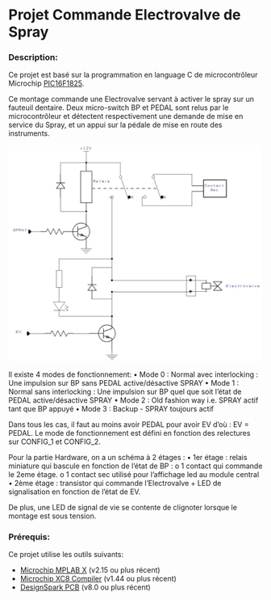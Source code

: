 Projet Commande Electrovalve de Spray
======================================
### Description:

Ce projet est basé sur la programmation en language C de microcontrôleur Microchip [PIC16F1825][1].

Ce montage commande une Electrovalve servant à activer le spray sur un fauteuil dentaire.
Deux micro-switch BP et PEDAL sont relus par le microcontrôleur et détectent respectivement une demande de mise en service du Spray, et un appui sur la pédale de mise en route des instruments.

![Alt text](/Schema_BT.jpg)

Il existe 4 modes de fonctionnement:
•	Mode 0 : Normal avec interlocking : Une impulsion sur BP sans PEDAL  active/désactive SPRAY
•	Mode 1 : Normal sans interlocking : Une impulsion sur BP quel que soit l’état de PEDAL  active/désactive SPRAY
•	Mode 2 : Old fashion way  i.e. SPRAY actif tant que BP appuyé
•	Mode 3 : Backup - SPRAY toujours actif

Dans tous les cas, il faut au moins avoir PEDAL pour avoir EV d’où : EV = PEDAL.
Le mode de fonctionnement est défini en fonction des relectures sur CONFIG_1 et CONFIG_2.

Pour la partie Hardware, on a un schéma à 2 étages :
•	1er étage : relais miniature qui bascule en fonction de l’état de BP :
	o	1 contact qui commande le 2eme étage. 
	o	1 contact sec utilisé pour l’affichage led au module central
•	2ème  étage : transistor qui commande l’Electrovalve + LED de signalisation en fonction de l’état de EV.

De plus, une LED de signal de vie se contente de clignoter lorsque le montage est sous tension.

### Prérequis:

Ce projet utilise les outils suivants:
 * [Microchip MPLAB X][2] (v2.15 ou plus récent)
 * [Microchip XC8 Compiler][3] (v1.44 ou plus récent)
 * [DesignSpark PCB][4] (v8.0 ou plus récent)
 
 
[1]: http://www.microchip.com/wwwproducts/Devices.aspx?dDocName=en546902 "PIC 16F1825"
[2]: http://www.microchip.com/pagehandler/en-us/family/mplabx/ "MPLAB X"
[3]: http://www.microchip.com/pagehandler/en_us/devtools/mplabxc/ "MPLAB XC Compilers"
[4]: http://www.rs-online.com/designspark/electronics/eng/page/designspark-pcb-home-page "DesignSpark PCB"
